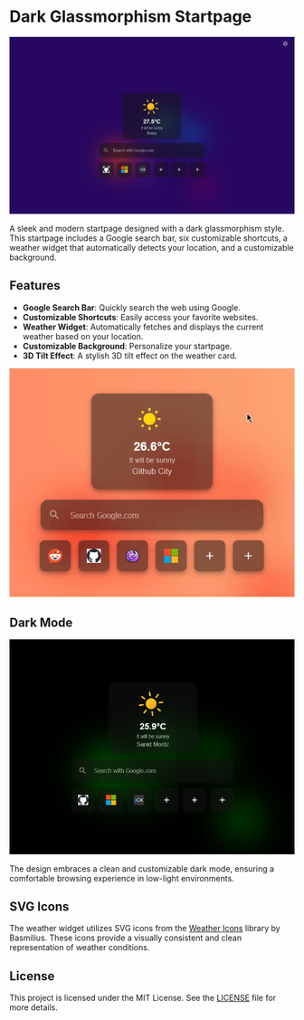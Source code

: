 # Dark Glassmorphism Startpage

![Startpage Design](image.png)

A sleek and modern startpage designed with a dark glassmorphism style. This startpage includes a Google search bar, six customizable shortcuts, a weather widget that automatically detects your location, and a customizable background.

## Features

- **Google Search Bar**: Quickly search the web using Google.
- **Customizable Shortcuts**: Easily access your favorite websites.
- **Weather Widget**: Automatically fetches and displays the current weather based on your location.
- **Customizable Background**: Personalize your startpage.
- **3D Tilt Effect**: A stylish 3D tilt effect on the weather card.

![3D Tilt Effect](3d.gif)

## Dark Mode

![Dark Mode Design](dark-mode.png)

The design embraces a clean and customizable dark mode, ensuring a comfortable browsing experience in low-light environments.

## SVG Icons

The weather widget utilizes SVG icons from the [Weather Icons](https://github.com/basmilius/weather-icons) library by Basmilius. These icons provide a visually consistent and clean representation of weather conditions.

## License

This project is licensed under the MIT License. See the [LICENSE](LICENSE) file for more details.
